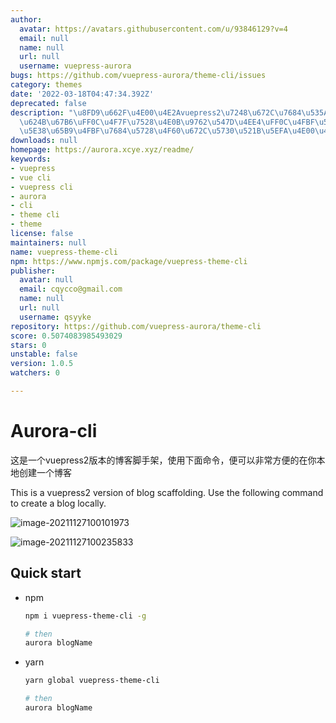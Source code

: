 ```yaml
---
author:
  avatar: https://avatars.githubusercontent.com/u/93846129?v=4
  email: null
  name: null
  url: null
  username: vuepress-aurora
bugs: https://github.com/vuepress-aurora/theme-cli/issues
category: themes
date: '2022-03-18T04:47:34.392Z'
deprecated: false
description: "\u8FD9\u662F\u4E00\u4E2Avuepress2\u7248\u672C\u7684\u535A\u5BA2\u811A\
  \u624B\u67B6\uFF0C\u4F7F\u7528\u4E0B\u9762\u547D\u4EE4\uFF0C\u4FBF\u53EF\u4EE5\u975E\
  \u5E38\u65B9\u4FBF\u7684\u5728\u4F60\u672C\u5730\u521B\u5EFA\u4E00\u4E2A\u535A\u5BA2"
downloads: null
homepage: https://aurora.xcye.xyz/readme/
keywords:
- vuepress
- vue cli
- vuepress cli
- aurora
- cli
- theme cli
- theme
license: false
maintainers: null
name: vuepress-theme-cli
npm: https://www.npmjs.com/package/vuepress-theme-cli
publisher:
  avatar: null
  email: cqycco@gmail.com
  name: null
  url: null
  username: qsyyke
repository: https://github.com/vuepress-aurora/theme-cli
score: 0.5074083985493029
stars: 0
unstable: false
version: 1.0.5
watchers: 0

---
```


# Aurora-cli

这是一个vuepress2版本的博客脚手架，使用下面命令，便可以非常方便的在你本地创建一个博客

This is a vuepress2 version of blog scaffolding. Use the following command to create a blog locally.

![image-20211127100101973](https://ooszy.cco.vin/img/blog-note/image-20211127100101973.png?x-oss-process=style/pictureProcess1)

![image-20211127100235833](https://ooszy.cco.vin/img/blog-note/image-20211127100235833.png?x-oss-process=style/pictureProcess1)

## Quick start

- npm

  ```sh
  npm i vuepress-theme-cli -g
  
  # then
  aurora blogName
  ```

- yarn

  ```sh
  yarn global vuepress-theme-cli
  
  # then
  aurora blogName
  ```